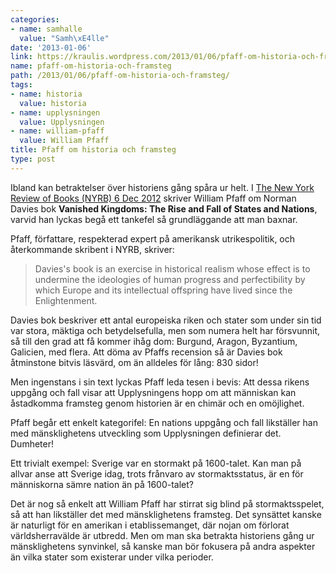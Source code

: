 ```yaml
---
categories:
- name: samhalle
  value: "Samh\xE4lle"
date: '2013-01-06'
link: https://kraulis.wordpress.com/2013/01/06/pfaff-om-historia-och-framsteg/
name: pfaff-om-historia-och-framsteg
path: /2013/01/06/pfaff-om-historia-och-framsteg/
tags:
- name: historia
  value: historia
- name: upplysningen
  value: Upplysningen
- name: william-pfaff
  value: William Pfaff
title: Pfaff om historia och framsteg
type: post
---
```

Ibland kan betraktelser över historiens gång spåra ur helt. I [The New York Review of Books (NYRB) 6 Dec 2012](http://www.nybooks.com/issues/2012/dec/06/) skriver William Pfaff om Norman Davies bok **Vanished Kingdoms: The Rise and Fall of States and Nations**, varvid han lyckas begå ett tankefel så grundläggande att man baxnar.



Pfaff, författare, respekterad expert på amerikansk utrikespolitik, och återkommande skribent i NYRB, skriver:

> Davies's book is an exercise in historical realism whose effect is to undermine the ideologies of human progress and perfectibility by which Europe and its intellectual offspring have lived since the Enlightenment.

Davies bok beskriver ett antal europeiska riken och stater som under sin tid var stora, mäktiga och betydelsefulla, men som numera helt har försvunnit, så till den grad att få kommer ihåg dom: Burgund, Aragon, Byzantium, Galicien, med flera. Att döma av Pfaffs recension så är Davies bok åtminstone bitvis läsvärd, om än alldeles för lång: 830 sidor!

Men ingenstans i sin text lyckas Pfaff leda tesen i bevis: Att dessa rikens uppgång och fall visar att Upplysningens hopp om att människan kan åstadkomma framsteg genom historien är en chimär och en omöjlighet.

Pfaff begår ett enkelt kategorifel: En nations uppgång och fall likställer han med mänsklighetens utveckling som Upplysningen definierar det. Dumheter!

Ett trivialt exempel: Sverige var en stormakt på 1600-talet. Kan man på allvar anse att Sverige idag, trots frånvaro av stormaktsstatus, är en för människorna sämre nation än på 1600-talet?

Det är nog så enkelt att William Pfaff har stirrat sig blind på stormaktsspelet, så att han likställer det med mänsklighetens framsteg. Det synsättet kanske är naturligt för en amerikan i etablissemanget, där nojan om förlorat världsherravälde är utbredd. Men om man ska betrakta historiens gång ur mänsklighetens synvinkel, så kanske man bör fokusera på andra aspekter än vilka stater som existerar under vilka perioder.

